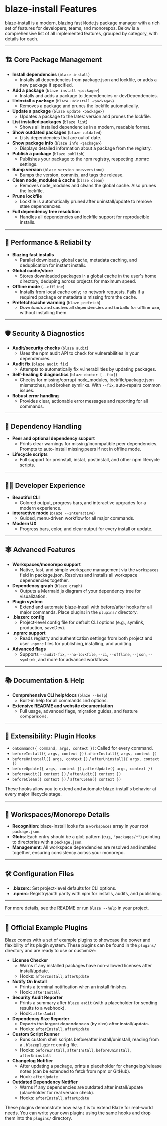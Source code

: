 # blaze-install Features

blaze-install is a modern, blazing fast Node.js package manager with a rich set of features for developers, teams, and monorepos. Below is a comprehensive list of all implemented features, grouped by category, with details for each.

---

## 🏗️ Core Package Management

- **Install dependencies** (`blaze install`)
  - Installs all dependencies from package.json and lockfile, or adds a new package if specified.
- **Add a package** (`blaze install <package>`)
  - Installs and adds a package to dependencies or devDependencies.
- **Uninstall a package** (`blaze uninstall <package>`)
  - Removes a package and prunes the lockfile automatically.
- **Update a package** (`blaze update <package>`)
  - Updates a package to the latest version and prunes the lockfile.
- **List installed packages** (`blaze list`)
  - Shows all installed dependencies in a modern, readable format.
- **Show outdated packages** (`blaze outdated`)
  - Lists dependencies that are out of date.
- **Show package info** (`blaze info <package>`)
  - Displays detailed information about a package from the registry.
- **Publish a package** (`blaze publish`)
  - Publishes your package to the npm registry, respecting .npmrc settings.
- **Bump version** (`blaze version <newversion>`)
  - Bumps the version, commits, and tags the release.
- **Clean node_modules & cache** (`blaze clean`)
  - Removes node_modules and cleans the global cache. Also prunes the lockfile.
- **Prune lockfile**
  - Lockfile is automatically pruned after uninstall/update to remove stale dependencies.
- **Full dependency tree resolution**
  - Handles all dependencies and lockfile support for reproducible installs.

---

## 🚀 Performance & Reliability

- **Blazing fast installs**
  - Parallel downloads, global cache, metadata caching, and deduplication for instant installs.
- **Global cache/store**
  - Stores downloaded packages in a global cache in the user's home directory, deduping across projects for maximum speed.
- **Offline mode** (`--offline`)
  - Installs from local cache only; no network requests. Fails if a required package or metadata is missing from the cache.
- **Prefetch/cache warming** (`blaze prefetch`)
  - Downloads and caches all dependencies and tarballs for offline use, without installing them.

---

## 🛡️ Security & Diagnostics

- **Audit/security checks** (`blaze audit`)
  - Uses the npm audit API to check for vulnerabilities in your dependencies.
- **Audit fix** (`blaze audit fix`)
  - Attempts to automatically fix vulnerabilities by updating packages.
- **Self-healing & diagnostics** (`blaze doctor [--fix]`)
  - Checks for missing/corrupt node_modules, lockfile/package.json mismatches, and broken symlinks. With `--fix`, auto-repairs common issues.
- **Robust error handling**
  - Provides clear, actionable error messages and reporting for all commands.

---

## 🧩 Dependency Handling

- **Peer and optional dependency support**
  - Prints clear warnings for missing/incompatible peer dependencies. Prompts to auto-install missing peers if not in offline mode.
- **Lifecycle scripts**
  - Full support for preinstall, install, postinstall, and other npm lifecycle scripts.

---

## 🧑‍💻 Developer Experience

- **Beautiful CLI**
  - Colored output, progress bars, and interactive upgrades for a modern experience.
- **Interactive mode** (`blaze --interactive`)
  - Guided, menu-driven workflow for all major commands.
- **Modern UX**
  - Progress bars, color, and clear output for every install or update.

---

## 🕸️ Advanced Features

- **Workspaces/monorepo support**
  - Native, fast, and simple workspace management via the `workspaces` field in package.json. Resolves and installs all workspace dependencies together.
- **Dependency graph** (`blaze graph`)
  - Outputs a Mermaid.js diagram of your dependency tree for visualization.
- **Plugin system**
  - Extend and automate blaze-install with before/after hooks for all major commands. Place plugins in the `plugins/` directory.
- **.blazerc config**
  - Project-level config file for default CLI options (e.g., symlink, production, saveDev).
- **.npmrc support**
  - Reads registry and authentication settings from both project and user `.npmrc` files for publishing, installing, and auditing.
- **Advanced flags**
  - Supports `--audit-fix`, `--no-lockfile`, `--ci`, `--offline`, `--json`, `--symlink`, and more for advanced workflows.

---

## 📚 Documentation & Help

- **Comprehensive CLI help/docs** (`blaze --help`)
  - Built-in help for all commands and options.
- **Extensive README and website documentation**
  - Full usage, advanced flags, migration guides, and feature comparisons.

---

## 🧩 Extensibility: Plugin Hooks

- `onCommand({ command, args, context })`: Called for every command.
- `beforeInstall({ args, context })` / `afterInstall({ args, context })`
- `beforeUninstall({ args, context })` / `afterUninstall({ args, context })`
- `beforeUpdate({ args, context })` / `afterUpdate({ args, context })`
- `beforeAudit({ context })` / `afterAudit({ context })`
- `beforeClean({ context })` / `afterClean({ context })`

These hooks allow you to extend and automate blaze-install's behavior at every major lifecycle stage.

---

## 🏢 Workspaces/Monorepo Details

- **Recognition**: blaze-install looks for a `workspaces` array in your root `package.json`.
- **Globs**: Each entry should be a glob pattern (e.g., `"packages/*"`) pointing to directories with a `package.json`.
- **Management**: All workspace dependencies are resolved and installed together, ensuring consistency across your monorepo.

---

## 🛠️ Configuration Files

- **.blazerc**: Set project-level defaults for CLI options.
- **.npmrc**: Registry/auth parity with npm for installs, audits, and publishing.

---

For more details, see the README or run `blaze --help` in your project.

---

## 🧩 Official Example Plugins

Blaze comes with a set of example plugins to showcase the power and flexibility of its plugin system. These plugins can be found in the `plugins/` directory and are ready to use or customize:

- **License Checker**
  - Warns if any installed packages have non-allowed licenses after install/update.
  - Hooks: `afterInstall`, `afterUpdate`
- **Notify On Install**
  - Prints a terminal notification when an install finishes.
  - Hook: `afterInstall`
- **Security Audit Reporter**
  - Prints a summary after `blaze audit` (with a placeholder for sending results to a webhook).
  - Hook: `afterAudit`
- **Dependency Size Reporter**
  - Reports the largest dependencies (by size) after install/update.
  - Hooks: `afterInstall`, `afterUpdate`
- **Custom Script Runner**
  - Runs custom shell scripts before/after install/uninstall, reading from a `.blazepluginrc` config file.
  - Hooks: `beforeInstall`, `afterInstall`, `beforeUninstall`, `afterUninstall`
- **Changelog Notifier**
  - After updating a package, prints a placeholder for changelog/release notes (can be extended to fetch from npm or GitHub).
  - Hook: `afterUpdate`
- **Outdated Dependency Notifier**
  - Warns if any dependencies are outdated after install/update (placeholder for real version check).
  - Hooks: `afterInstall`, `afterUpdate`

These plugins demonstrate how easy it is to extend Blaze for real-world needs. You can write your own plugins using the same hooks and drop them into the `plugins/` directory.
